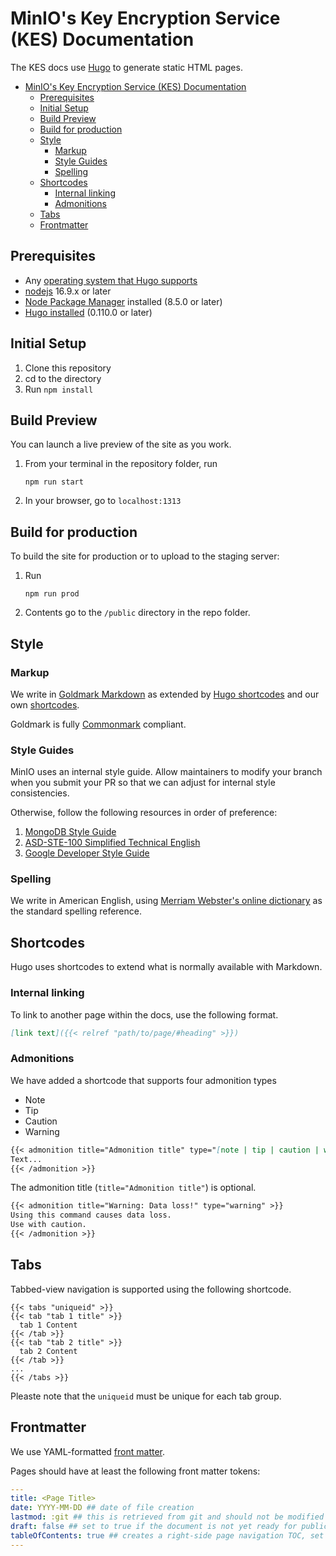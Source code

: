 # MinIO's Key Encryption Service (KES) Documentation

The KES docs use [Hugo](https://www.gohogo.io) to generate static HTML pages.

- [MinIO's Key Encryption Service (KES) Documentation](#minios-key-encryption-service-kes-documentation)
  - [Prerequisites](#prerequisites)
  - [Initial Setup](#initial-setup)
  - [Build Preview](#build-preview)
  - [Build for production](#build-for-production)
  - [Style](#style)
    - [Markup](#markup)
    - [Style Guides](#style-guides)
    - [Spelling](#spelling)
  - [Shortcodes](#shortcodes)
    - [Internal linking](#internal-linking)
    - [Admonitions](#admonitions)
  - [Tabs](#tabs)
  - [Frontmatter](#frontmatter)


## Prerequisites

- Any [operating system that Hugo supports](https://gohugo.io/installation/)
- [nodejs](https://nodejs.org/en/download/package-manager/) 16.9.x or later
- [Node Package Manager](https://docs.npmjs.com/downloading-and-installing-node-js-and-npm) installed (8.5.0 or later)
- [Hugo installed](https://gohugo.io/installation/) (0.110.0 or later)

## Initial Setup

1. Clone this repository
2. cd to the directory
3. Run `npm install`

## Build Preview

You can launch a live preview of the site as you work.

1. From your terminal in the repository folder, run

   ```shell
   npm run start
   ```
2. In your browser, go to `localhost:1313`


## Build for production

To build the site for production or to upload to the staging server:

1. Run
   
   ```shell
   npm run prod
   ```
2. Contents go to the `/public` directory in the repo folder.

## Style

### Markup

We write in [Goldmark Markdown](https://github.com/yuin/goldmark/) as extended by [Hugo shortcodes](https://gohugo.io/content-management/shortcodes/) and our own [shortcodes](#shortcodes).

Goldmark is fully [Commonmark](https://commonmark.org/help/) compliant.

### Style Guides

MinIO uses an internal style guide.
Allow maintainers to modify your branch when you submit your PR so that we can adjust for internal style consistencies.

Otherwise, follow the following resources in order of preference:

1. [MongoDB Style Guide](https://www.mongodb.com/docs/meta/style-guide/quickstart/)
2. [ASD-STE-100 Simplified Technical English](https://asd-ste100.org/STE_downloads.html#features16-x)
3. [Google Developer Style Guide](https://developers.google.com/style/)

### Spelling

We write in American English, using [Merriam Webster's online dictionary](https://www.merriam-webster.com/) as the standard spelling reference.

## Shortcodes

Hugo uses shortcodes to extend what is normally available with Markdown.

### Internal linking

To link to another page within the docs, use the following format.

```Markdown
[link text]({{< relref "path/to/page/#heading" >}})
```

### Admonitions

We have added a shortcode that supports four admonition types

- Note
- Tip
- Caution
- Warning

```Markdown
{{< admonition title="Admonition title" type="[note | tip | caution | warning]" >}}
Text...
{{< /admonition >}}
```

The admonition title (`title="Admonition title"`) is optional.

```Markdown
{{< admonition title="Warning: Data loss!" type="warning" >}}
Using this command causes data loss. 
Use with caution.
{{< /admonition >}}
```

## Tabs

Tabbed-view navigation is supported using the following shortcode.

```
{{< tabs "uniqueid" >}}
{{< tab "tab 1 title" >}} 
  tab 1 Content 
{{< /tab >}}
{{< tab "tab 2 title" >}} 
  tab 2 Content 
{{< /tab >}}
...
{{< /tabs >}}
```

Pleaste note that the `uniqueid` must be unique for each tab group.

## Frontmatter

We use YAML-formatted [front matter](https://gohugo.io/content-management/front-matter/).

<!---
We need to implement cascading front matter.
See https://gohugo.io/content-management/front-matter/#front-matter-cascade.
-->

Pages should have at least the following front matter tokens:

```yaml
---
title: <Page Title>
date: YYYY-MM-DD ## date of file creation
lastmod: :git ## this is retrieved from git and should not be modified
draft: false ## set to true if the document is not yet ready for publication
tableOfContents: true ## creates a right-side page navigation TOC, set to `false` if not needed
---
```